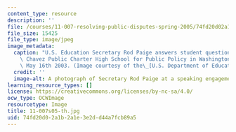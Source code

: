 ```yaml
---
content_type: resource
description: ''
file: /courses/11-007-resolving-public-disputes-spring-2005/74fd20d02a1b2a1e3e2dd44a7fcb89a5_11-007s05-th.jpg
file_size: 15425
file_type: image/jpeg
image_metadata:
  caption: "U.S. Education Secretary Rod Paige answers student questions at the Cesar\
    \ Chavez Public Charter High School for Public Policy in Washington, D.C., on\
    \ May 16th 2003. (Image courtesy of the\_[U.S. Department of Education](http://www.ed.gov/).)"
  credit: ''
  image-alt: A photograph of Secretary Rod Paige at a speaking engagement.
learning_resource_types: []
license: https://creativecommons.org/licenses/by-nc-sa/4.0/
ocw_type: OCWImage
resourcetype: Image
title: 11-007s05-th.jpg
uid: 74fd20d0-2a1b-2a1e-3e2d-d44a7fcb89a5
---
```


